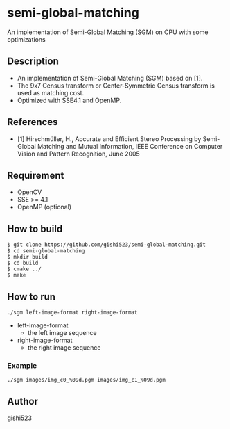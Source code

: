 # semi-global-matching
An implementation of Semi-Global Matching (SGM) on CPU with some optimizations

## Description
- An implementation of Semi-Global Matching (SGM) based on [1].
- The 9x7 Census transform or Center-Symmetric Census transform is used as matching cost.
- Optimized with SSE4.1 and OpenMP.

## References
- [1] Hirschmüller, H., Accurate and Efficient Stereo Processing by Semi-Global Matching and Mutual Information, IEEE Conference on Computer Vision and Pattern Recognition, June 2005

## Requirement
- OpenCV
- SSE >= 4.1
- OpenMP (optional)

## How to build
```
$ git clone https://github.com/gishi523/semi-global-matching.git
$ cd semi-global-matching
$ mkdir build
$ cd build
$ cmake ../
$ make
```

## How to run
```
./sgm left-image-format right-image-format
```
- left-image-format
    - the left image sequence
- right-image-format
    - the right image sequence

### Example
 ```
./sgm images/img_c0_%09d.pgm images/img_c1_%09d.pgm
```

## Author
gishi523

